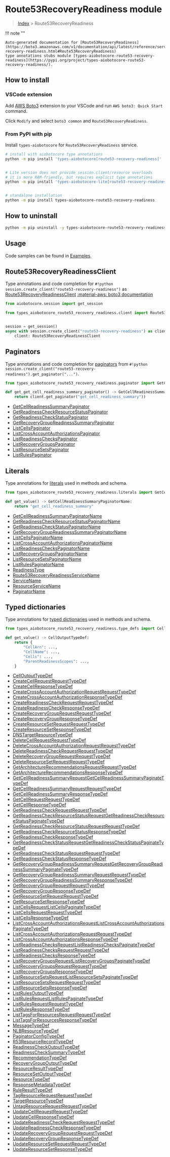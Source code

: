 # Route53RecoveryReadiness module

> [Index](../README.md) > Route53RecoveryReadiness


!!! note ""

    Auto-generated documentation for [Route53RecoveryReadiness](https://boto3.amazonaws.com/v1/documentation/api/latest/reference/services/route53-recovery-readiness.html#Route53RecoveryReadiness)
    type annotations stubs module [types-aiobotocore-route53-recovery-readiness](https://pypi.org/project/types-aiobotocore-route53-recovery-readiness/).

## How to install

### VSCode extension

Add [AWS Boto3](https://marketplace.visualstudio.com/items?itemName=Boto3typed.boto3-ide)
extension to your VSCode and run `AWS boto3: Quick Start` command.

Click `Modify` and select `boto3 common` and `Route53RecoveryReadiness`.

### From PyPI with pip

Install `types-aiobotocore` for `Route53RecoveryReadiness` service.

```bash
# install with aiobotocore type annotations
python -m pip install 'types-aiobotocore[route53-recovery-readiness]'


# Lite version does not provide session.client/resource overloads
# it is more RAM-friendly, but requires explicit type annotations
python -m pip install 'types-aiobotocore-lite[route53-recovery-readiness]'


# standalone installation
python -m pip install types-aiobotocore-route53-recovery-readiness
```



## How to uninstall

```bash
python -m pip uninstall -y types-aiobotocore-route53-recovery-readiness
```

## Usage

Code samples can be found in [Examples](./usage.md).

## Route53RecoveryReadinessClient

Type annotations and code completion for  `#!python session.create_client("route53-recovery-readiness")` as [Route53RecoveryReadinessClient](./client.md)
[:material-aws: boto3 documentation](https://boto3.amazonaws.com/v1/documentation/api/latest/reference/services/route53-recovery-readiness.html#Route53RecoveryReadiness.Client)

```python title="Usage example"
from aiobotocore.session import get_session

from types_aiobotocore_route53_recovery_readiness.client import Route53RecoveryReadinessClient


session = get_session()
async with session.create_client("route53-recovery-readiness") as client:
    client: Route53RecoveryReadinessClient
```


## Paginators

Type annotations and code completion for
[paginators](./paginators.md)
from `#!python session.create_client("route53-recovery-readiness").get_paginator("...")`.

```python title="Usage example"
from types_aiobotocore_route53_recovery_readiness.paginator import GetCellReadinessSummaryPaginator

def get_get_cell_readiness_summary_paginator() -> GetCellReadinessSummaryPaginator:
    return client.get_paginator("get_cell_readiness_summary"))
```

- [GetCellReadinessSummaryPaginator](./paginators.md#getcellreadinesssummarypaginator)
- [GetReadinessCheckResourceStatusPaginator](./paginators.md#getreadinesscheckresourcestatuspaginator)
- [GetReadinessCheckStatusPaginator](./paginators.md#getreadinesscheckstatuspaginator)
- [GetRecoveryGroupReadinessSummaryPaginator](./paginators.md#getrecoverygroupreadinesssummarypaginator)
- [ListCellsPaginator](./paginators.md#listcellspaginator)
- [ListCrossAccountAuthorizationsPaginator](./paginators.md#listcrossaccountauthorizationspaginator)
- [ListReadinessChecksPaginator](./paginators.md#listreadinesscheckspaginator)
- [ListRecoveryGroupsPaginator](./paginators.md#listrecoverygroupspaginator)
- [ListResourceSetsPaginator](./paginators.md#listresourcesetspaginator)
- [ListRulesPaginator](./paginators.md#listrulespaginator)








## Literals

Type annotations for [literals](./literals.md) used in methods and schema.

```python title="Usage example"
from types_aiobotocore_route53_recovery_readiness.literals import GetCellReadinessSummaryPaginatorName

def get_value() -> GetCellReadinessSummaryPaginatorName:
    return "get_cell_readiness_summary"
```

- [GetCellReadinessSummaryPaginatorName](./literals.md#getcellreadinesssummarypaginatorname)
- [GetReadinessCheckResourceStatusPaginatorName](./literals.md#getreadinesscheckresourcestatuspaginatorname)
- [GetReadinessCheckStatusPaginatorName](./literals.md#getreadinesscheckstatuspaginatorname)
- [GetRecoveryGroupReadinessSummaryPaginatorName](./literals.md#getrecoverygroupreadinesssummarypaginatorname)
- [ListCellsPaginatorName](./literals.md#listcellspaginatorname)
- [ListCrossAccountAuthorizationsPaginatorName](./literals.md#listcrossaccountauthorizationspaginatorname)
- [ListReadinessChecksPaginatorName](./literals.md#listreadinesscheckspaginatorname)
- [ListRecoveryGroupsPaginatorName](./literals.md#listrecoverygroupspaginatorname)
- [ListResourceSetsPaginatorName](./literals.md#listresourcesetspaginatorname)
- [ListRulesPaginatorName](./literals.md#listrulespaginatorname)
- [ReadinessType](./literals.md#readinesstype)
- [Route53RecoveryReadinessServiceName](./literals.md#route53recoveryreadinessservicename)
- [ServiceName](./literals.md#servicename)
- [ResourceServiceName](./literals.md#resourceservicename)
- [PaginatorName](./literals.md#paginatorname)




## Typed dictionaries

Type annotations for [typed dictionaries](./type_defs.md) used in methods and schema.

```python title="Usage example"
from types_aiobotocore_route53_recovery_readiness.type_defs import CellOutputTypeDef

def get_value() -> CellOutputTypeDef:
    return {
        "CellArn": ...,
        "CellName": ...,
        "Cells": ...,
        "ParentReadinessScopes": ...,
    }
```

- [CellOutputTypeDef](./type_defs.md#celloutputtypedef)
- [CreateCellRequestRequestTypeDef](./type_defs.md#createcellrequestrequesttypedef)
- [CreateCellResponseTypeDef](./type_defs.md#createcellresponsetypedef)
- [CreateCrossAccountAuthorizationRequestRequestTypeDef](./type_defs.md#createcrossaccountauthorizationrequestrequesttypedef)
- [CreateCrossAccountAuthorizationResponseTypeDef](./type_defs.md#createcrossaccountauthorizationresponsetypedef)
- [CreateReadinessCheckRequestRequestTypeDef](./type_defs.md#createreadinesscheckrequestrequesttypedef)
- [CreateReadinessCheckResponseTypeDef](./type_defs.md#createreadinesscheckresponsetypedef)
- [CreateRecoveryGroupRequestRequestTypeDef](./type_defs.md#createrecoverygrouprequestrequesttypedef)
- [CreateRecoveryGroupResponseTypeDef](./type_defs.md#createrecoverygroupresponsetypedef)
- [CreateResourceSetRequestRequestTypeDef](./type_defs.md#createresourcesetrequestrequesttypedef)
- [CreateResourceSetResponseTypeDef](./type_defs.md#createresourcesetresponsetypedef)
- [DNSTargetResourceTypeDef](./type_defs.md#dnstargetresourcetypedef)
- [DeleteCellRequestRequestTypeDef](./type_defs.md#deletecellrequestrequesttypedef)
- [DeleteCrossAccountAuthorizationRequestRequestTypeDef](./type_defs.md#deletecrossaccountauthorizationrequestrequesttypedef)
- [DeleteReadinessCheckRequestRequestTypeDef](./type_defs.md#deletereadinesscheckrequestrequesttypedef)
- [DeleteRecoveryGroupRequestRequestTypeDef](./type_defs.md#deleterecoverygrouprequestrequesttypedef)
- [DeleteResourceSetRequestRequestTypeDef](./type_defs.md#deleteresourcesetrequestrequesttypedef)
- [GetArchitectureRecommendationsRequestRequestTypeDef](./type_defs.md#getarchitecturerecommendationsrequestrequesttypedef)
- [GetArchitectureRecommendationsResponseTypeDef](./type_defs.md#getarchitecturerecommendationsresponsetypedef)
- [GetCellReadinessSummaryRequestGetCellReadinessSummaryPaginateTypeDef](./type_defs.md#getcellreadinesssummaryrequestgetcellreadinesssummarypaginatetypedef)
- [GetCellReadinessSummaryRequestRequestTypeDef](./type_defs.md#getcellreadinesssummaryrequestrequesttypedef)
- [GetCellReadinessSummaryResponseTypeDef](./type_defs.md#getcellreadinesssummaryresponsetypedef)
- [GetCellRequestRequestTypeDef](./type_defs.md#getcellrequestrequesttypedef)
- [GetCellResponseTypeDef](./type_defs.md#getcellresponsetypedef)
- [GetReadinessCheckRequestRequestTypeDef](./type_defs.md#getreadinesscheckrequestrequesttypedef)
- [GetReadinessCheckResourceStatusRequestGetReadinessCheckResourceStatusPaginateTypeDef](./type_defs.md#getreadinesscheckresourcestatusrequestgetreadinesscheckresourcestatuspaginatetypedef)
- [GetReadinessCheckResourceStatusRequestRequestTypeDef](./type_defs.md#getreadinesscheckresourcestatusrequestrequesttypedef)
- [GetReadinessCheckResourceStatusResponseTypeDef](./type_defs.md#getreadinesscheckresourcestatusresponsetypedef)
- [GetReadinessCheckResponseTypeDef](./type_defs.md#getreadinesscheckresponsetypedef)
- [GetReadinessCheckStatusRequestGetReadinessCheckStatusPaginateTypeDef](./type_defs.md#getreadinesscheckstatusrequestgetreadinesscheckstatuspaginatetypedef)
- [GetReadinessCheckStatusRequestRequestTypeDef](./type_defs.md#getreadinesscheckstatusrequestrequesttypedef)
- [GetReadinessCheckStatusResponseTypeDef](./type_defs.md#getreadinesscheckstatusresponsetypedef)
- [GetRecoveryGroupReadinessSummaryRequestGetRecoveryGroupReadinessSummaryPaginateTypeDef](./type_defs.md#getrecoverygroupreadinesssummaryrequestgetrecoverygroupreadinesssummarypaginatetypedef)
- [GetRecoveryGroupReadinessSummaryRequestRequestTypeDef](./type_defs.md#getrecoverygroupreadinesssummaryrequestrequesttypedef)
- [GetRecoveryGroupReadinessSummaryResponseTypeDef](./type_defs.md#getrecoverygroupreadinesssummaryresponsetypedef)
- [GetRecoveryGroupRequestRequestTypeDef](./type_defs.md#getrecoverygrouprequestrequesttypedef)
- [GetRecoveryGroupResponseTypeDef](./type_defs.md#getrecoverygroupresponsetypedef)
- [GetResourceSetRequestRequestTypeDef](./type_defs.md#getresourcesetrequestrequesttypedef)
- [GetResourceSetResponseTypeDef](./type_defs.md#getresourcesetresponsetypedef)
- [ListCellsRequestListCellsPaginateTypeDef](./type_defs.md#listcellsrequestlistcellspaginatetypedef)
- [ListCellsRequestRequestTypeDef](./type_defs.md#listcellsrequestrequesttypedef)
- [ListCellsResponseTypeDef](./type_defs.md#listcellsresponsetypedef)
- [ListCrossAccountAuthorizationsRequestListCrossAccountAuthorizationsPaginateTypeDef](./type_defs.md#listcrossaccountauthorizationsrequestlistcrossaccountauthorizationspaginatetypedef)
- [ListCrossAccountAuthorizationsRequestRequestTypeDef](./type_defs.md#listcrossaccountauthorizationsrequestrequesttypedef)
- [ListCrossAccountAuthorizationsResponseTypeDef](./type_defs.md#listcrossaccountauthorizationsresponsetypedef)
- [ListReadinessChecksRequestListReadinessChecksPaginateTypeDef](./type_defs.md#listreadinesschecksrequestlistreadinesscheckspaginatetypedef)
- [ListReadinessChecksRequestRequestTypeDef](./type_defs.md#listreadinesschecksrequestrequesttypedef)
- [ListReadinessChecksResponseTypeDef](./type_defs.md#listreadinesschecksresponsetypedef)
- [ListRecoveryGroupsRequestListRecoveryGroupsPaginateTypeDef](./type_defs.md#listrecoverygroupsrequestlistrecoverygroupspaginatetypedef)
- [ListRecoveryGroupsRequestRequestTypeDef](./type_defs.md#listrecoverygroupsrequestrequesttypedef)
- [ListRecoveryGroupsResponseTypeDef](./type_defs.md#listrecoverygroupsresponsetypedef)
- [ListResourceSetsRequestListResourceSetsPaginateTypeDef](./type_defs.md#listresourcesetsrequestlistresourcesetspaginatetypedef)
- [ListResourceSetsRequestRequestTypeDef](./type_defs.md#listresourcesetsrequestrequesttypedef)
- [ListResourceSetsResponseTypeDef](./type_defs.md#listresourcesetsresponsetypedef)
- [ListRulesOutputTypeDef](./type_defs.md#listrulesoutputtypedef)
- [ListRulesRequestListRulesPaginateTypeDef](./type_defs.md#listrulesrequestlistrulespaginatetypedef)
- [ListRulesRequestRequestTypeDef](./type_defs.md#listrulesrequestrequesttypedef)
- [ListRulesResponseTypeDef](./type_defs.md#listrulesresponsetypedef)
- [ListTagsForResourcesRequestRequestTypeDef](./type_defs.md#listtagsforresourcesrequestrequesttypedef)
- [ListTagsForResourcesResponseTypeDef](./type_defs.md#listtagsforresourcesresponsetypedef)
- [MessageTypeDef](./type_defs.md#messagetypedef)
- [NLBResourceTypeDef](./type_defs.md#nlbresourcetypedef)
- [PaginatorConfigTypeDef](./type_defs.md#paginatorconfigtypedef)
- [R53ResourceRecordTypeDef](./type_defs.md#r53resourcerecordtypedef)
- [ReadinessCheckOutputTypeDef](./type_defs.md#readinesscheckoutputtypedef)
- [ReadinessCheckSummaryTypeDef](./type_defs.md#readinesschecksummarytypedef)
- [RecommendationTypeDef](./type_defs.md#recommendationtypedef)
- [RecoveryGroupOutputTypeDef](./type_defs.md#recoverygroupoutputtypedef)
- [ResourceResultTypeDef](./type_defs.md#resourceresulttypedef)
- [ResourceSetOutputTypeDef](./type_defs.md#resourcesetoutputtypedef)
- [ResourceTypeDef](./type_defs.md#resourcetypedef)
- [ResponseMetadataTypeDef](./type_defs.md#responsemetadatatypedef)
- [RuleResultTypeDef](./type_defs.md#ruleresulttypedef)
- [TagResourceRequestRequestTypeDef](./type_defs.md#tagresourcerequestrequesttypedef)
- [TargetResourceTypeDef](./type_defs.md#targetresourcetypedef)
- [UntagResourceRequestRequestTypeDef](./type_defs.md#untagresourcerequestrequesttypedef)
- [UpdateCellRequestRequestTypeDef](./type_defs.md#updatecellrequestrequesttypedef)
- [UpdateCellResponseTypeDef](./type_defs.md#updatecellresponsetypedef)
- [UpdateReadinessCheckRequestRequestTypeDef](./type_defs.md#updatereadinesscheckrequestrequesttypedef)
- [UpdateReadinessCheckResponseTypeDef](./type_defs.md#updatereadinesscheckresponsetypedef)
- [UpdateRecoveryGroupRequestRequestTypeDef](./type_defs.md#updaterecoverygrouprequestrequesttypedef)
- [UpdateRecoveryGroupResponseTypeDef](./type_defs.md#updaterecoverygroupresponsetypedef)
- [UpdateResourceSetRequestRequestTypeDef](./type_defs.md#updateresourcesetrequestrequesttypedef)
- [UpdateResourceSetResponseTypeDef](./type_defs.md#updateresourcesetresponsetypedef)


